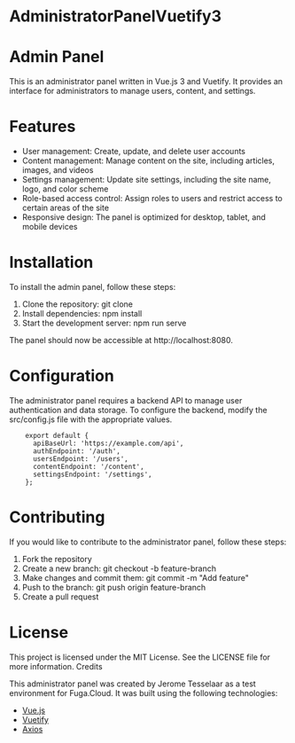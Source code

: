 # AdministratorPanelVuetify3


# Admin Panel

This is an administrator panel written in Vue.js 3 and Vuetify. It provides an interface for administrators to manage users, content, and settings.

# Features

* User management: Create, update, and delete user accounts
* Content management: Manage content on the site, including articles, images, and videos
* Settings management: Update site settings, including the site name, logo, and color scheme
* Role-based access control: Assign roles to users and restrict access to certain areas of the site
* Responsive design: The panel is optimized for desktop, tablet, and mobile devices

# Installation

To install the admin panel, follow these steps:

1. Clone the repository: git clone <repository-url>
2. Install dependencies: npm install
3. Start the development server: npm run serve

The panel should now be accessible at http://localhost:8080.

# Configuration

The administrator panel requires a backend API to manage user authentication and data storage. To configure the backend, modify the src/config.js file with the appropriate values.

        export default {
          apiBaseUrl: 'https://example.com/api',
          authEndpoint: '/auth',
          usersEndpoint: '/users',
          contentEndpoint: '/content',
          settingsEndpoint: '/settings',
        };

# Contributing

If you would like to contribute to the administrator panel, follow these steps:

1. Fork the repository
2. Create a new branch: git checkout -b feature-branch
3. Make changes and commit them: git commit -m "Add feature"
4. Push to the branch: git push origin feature-branch
5. Create a pull request

# License

This project is licensed under the MIT License. See the LICENSE file for more information.
Credits

This administrator panel was created by Jerome Tesselaar as a test environment for Fuga.Cloud. It was built using the following technologies:

- [Vue.js](https://vuejs.org/guide/introduction.html)
- [Vuetify](https://vuetifyjs.com/en/getting-started/installation/)
- [Axios](https://axios-http.com/docs/intro)
